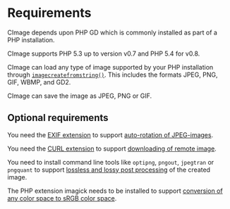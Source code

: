 Requirements
======================================

CImage depends upon PHP GD which is commonly installed as part of a PHP installation.

CImage supports PHP 5.3 up to version v0.7 and PHP 5.4 for v0.8.

CImage can load any type of image supported by your PHP installation through [`imagecreatefromstring()`](http://php.net/manual/en/function.imagecreatefromstring.php). This includes the formats JPEG, PNG, GIF, WBMP, and GD2.

CImage can save the image as JPEG, PNG or GIF.



Optional requirements
---------------------------------------

You need the [EXIF extension](http://php.net/manual/en/book.exif.php) to support [auto-rotation of JPEG-images](doc/auto-rotate). 

You need the [CURL extension](http://php.net/manual/en/book.curl.php) to support [downloading of remote image](doc/download-remote-image).

You need to install command line tools like `optipng`, `pngout`, `jpegtran` or `pngquant` to support [lossless and lossy post processing](doc/post-processing) of the created image.

The PHP extension imagick needs to be installed to support [conversion of any color space to sRGB color space](doc/convert-to-srgb). 
